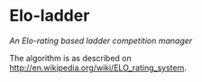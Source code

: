 Elo-ladder
==========

_An Elo-rating based ladder competition manager_

The algorithm is as described on http://en.wikipedia.org/wiki/ELO_rating_system.
